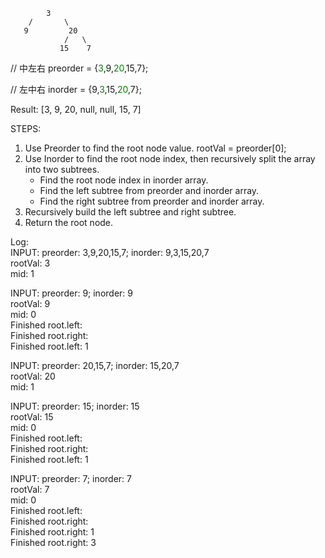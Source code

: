 ```
        3
    /       \
   9         20
            /   \
           15    7
```
// 中左右
preorder = {<span style="color:green">3</span>,9,<span style="color:green">20</span>,15,7};

// 左中右
inorder = {9,<span style="color:green">3</span>,15,<span style="color:green">20</span>,7};  


Result: [3, 9, 20, null, null, 15, 7]

STEPS:
1. Use Preorder to find the root node value.
   rootVal = preorder[0];
2. Use Inorder to find the root node index, then recursively split the array into two subtrees.
   - Find the root node index in inorder array. 
   - Find the left subtree from preorder and inorder array. 
   - Find the right subtree from preorder and inorder array.
3. Recursively build the left subtree and right subtree.
4. Return the root node.

Log:  
INPUT: preorder: 3,9,20,15,7; inorder: 9,3,15,20,7  
rootVal: 3  
mid: 1  

INPUT: preorder: 9; inorder: 9  
rootVal: 9  
mid: 0  
Finished root.left:   
Finished root.right:   
Finished root.left: 1  

INPUT: preorder: 20,15,7; inorder: 15,20,7  
rootVal: 20  
mid: 1  

INPUT: preorder: 15; inorder: 15  
rootVal: 15  
mid: 0  
Finished root.left:   
Finished root.right:   
Finished root.left: 1  

INPUT: preorder: 7; inorder: 7  
rootVal: 7  
mid: 0  
Finished root.left:   
Finished root.right:   
Finished root.right: 1  
Finished root.right: 3  